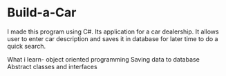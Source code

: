# Build-a-Car
I made this program using C#. Its application for a car dealership. It allows user to enter car description and saves it in database for later time to do a quick search.

What i learn-
object oriented programming
Saving data to database
Abstract classes and interfaces
